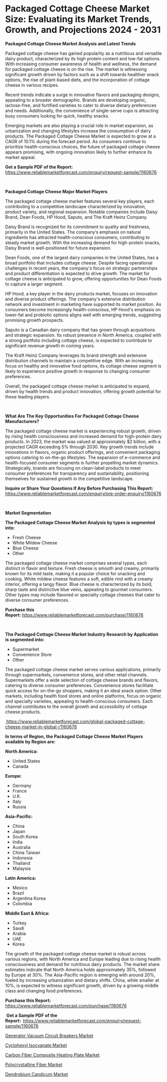 <p><h1>Packaged Cottage Cheese Market Size: Evaluating its Market Trends, Growth, and Projections 2024 - 2031</h1></p><p><strong>Packaged Cottage Cheese Market Analysis and Latest Trends</strong></p>
<p><p>Packaged cottage cheese has gained popularity as a nutritious and versatile dairy product, characterized by its high protein content and low-fat options. With increasing consumer awareness of health and wellness, the demand for packaged cottage cheese is on the rise. The market is witnessing significant growth driven by factors such as a shift towards healthier snack options, the rise of plant-based diets, and the incorporation of cottage cheese in various recipes.</p><p>Recent trends indicate a surge in innovative flavors and packaging designs, appealing to a broader demographic. Brands are developing organic, lactose-free, and fortified varieties to cater to diverse dietary preferences and needs. Additionally, the convenience of single-serve cups is attracting busy consumers looking for quick, healthy snacks.</p><p>Emerging markets are also playing a crucial role in market expansion, as urbanization and changing lifestyles increase the consumption of dairy products. The Packaged Cottage Cheese Market is expected to grow at a CAGR of 10.1% during the forecast period. As consumers continue to prioritize health-conscious choices, the future of packaged cottage cheese appears promising, with ongoing innovation likely to further enhance its market appeal.</p></p>
<p><strong>Get a Sample PDF of the Report:&nbsp;</strong> <a href="https://www.reliablemarketforecast.com/enquiry/request-sample/1160676?utm_campaign=1110&utm_medium=2&utm_source=Github&utm_content=ia&utm_term=29102024&utm_id=packaged-cottage-cheese">https://www.reliablemarketforecast.com/enquiry/request-sample/1160676</a></p>
<p>&nbsp;</p>
<p><strong>Packaged Cottage Cheese Major Market Players</strong></p>
<p><p>The packaged cottage cheese market features several key players, each contributing to a competitive landscape characterized by innovation, product variety, and regional expansion. Notable companies include Daisy Brand, Dean Foods, HP Hood, Saputo, and The Kraft Heinz Company.</p><p>Daisy Brand is recognized for its commitment to quality and freshness, primarily in the United States. The company’s emphasis on natural ingredients has attracted health-conscious consumers, contributing to steady market growth. With the increasing demand for high-protein snacks, Daisy Brand is well-positioned for future expansion.</p><p>Dean Foods, one of the largest dairy companies in the United States, has a broad portfolio that includes cottage cheese. Despite facing operational challenges in recent years, the company's focus on strategic partnerships and product differentiation is expected to drive growth. The market for cottage cheese is anticipated to grow, offering opportunities for Dean Foods to capture a larger segment.</p><p>HP Hood, a key player in the dairy products market, focuses on innovation and diverse product offerings. The company's extensive distribution network and investment in marketing have supported its market position. As consumers become increasingly health-conscious, HP Hood's emphasis on lower-fat and probiotic options aligns well with emerging trends, suggesting promising growth prospects.</p><p>Saputo is a Canadian dairy company that has grown through acquisitions and strategic expansion. Its robust presence in North America, coupled with a strong portfolio including cottage cheese, is expected to contribute to significant revenue growth in coming years. </p><p>The Kraft Heinz Company leverages its brand strength and extensive distribution channels to maintain a competitive edge. With an increasing focus on healthy and innovative food options, its cottage cheese segment is likely to experience positive growth in response to changing consumer preferences.</p><p>Overall, the packaged cottage cheese market is anticipated to expand, driven by health trends and product innovation, offering growth potential for these leading players.</p></p>
<p>&nbsp;</p>
<p><strong>What Are The Key Opportunities For Packaged Cottage Cheese Manufacturers?</strong></p>
<p><p>The packaged cottage cheese market is experiencing robust growth, driven by rising health consciousness and increased demand for high-protein dairy products. In 2023, the market was valued at approximately $2 billion, with a projected CAGR exceeding 5% through 2030. Key growth trends include innovations in flavors, organic product offerings, and convenient packaging options catering to on-the-go lifestyles. The expansion of e-commerce and health-focused consumer segments is further propelling market dynamics. Strategically, brands are focusing on clean-label products to meet consumer preferences for transparency and sustainability, positioning themselves for sustained growth in the competitive landscape.</p></p>
<p><strong>Inquire or Share Your Questions If Any Before Purchasing This Report:</strong> <a href="https://www.reliablemarketforecast.com/enquiry/pre-order-enquiry/1160676?utm_campaign=1110&utm_medium=2&utm_source=Github&utm_content=ia&utm_term=29102024&utm_id=packaged-cottage-cheese">https://www.reliablemarketforecast.com/enquiry/pre-order-enquiry/1160676</a></p>
<p>&nbsp;</p>
<p><strong>Market Segmentation</strong></p>
<p><strong>The Packaged Cottage Cheese Market Analysis by types is segmented into:</strong></p>
<p><ul><li>Fresh Cheese</li><li>White Mildew Cheese</li><li>Blue Cheese</li><li>Other</li></ul></p>
<p><p>The packaged cottage cheese market comprises several types, each distinct in flavor and texture. Fresh cheese is smooth and creamy, primarily known for its mild taste, making it a popular choice for snacking and cooking. White mildew cheese features a soft, edible rind with a creamy interior, offering a tangy flavor. Blue cheese is characterized by its bold, sharp taste and distinctive blue veins, appealing to gourmet consumers. Other types may include flavored or specialty cottage cheeses that cater to diverse consumer preferences.</p></p>
<p><strong>Purchase this Report:&nbsp;</strong><a href="https://www.reliablemarketforecast.com/purchase/1160676?utm_campaign=1110&utm_medium=2&utm_source=Github&utm_content=ia&utm_term=29102024&utm_id=packaged-cottage-cheese">https://www.reliablemarketforecast.com/purchase/1160676</a></p>
<p>&nbsp;</p>
<p><strong>The Packaged Cottage Cheese Market Industry Research by Application is segmented into:</strong></p>
<p><ul><li>Supermarket</li><li>Convenience Store</li><li>Other</li></ul></p>
<p><p>The packaged cottage cheese market serves various applications, primarily through supermarkets, convenience stores, and other retail channels. Supermarkets offer a wide selection of cottage cheese brands and flavors, catering to diverse consumer preferences. Convenience stores facilitate quick access for on-the-go shoppers, making it an ideal snack option. Other markets, including health food stores and online platforms, focus on organic and specialty varieties, appealing to health-conscious consumers. Each channel contributes to the overall growth and accessibility of cottage cheese products.</p></p>
<p><a href="https://www.reliablemarketforecast.com/global-packaged-cottage-cheese-market-in-global-r1160676?utm_campaign=1110&utm_medium=2&utm_source=Github&utm_content=ia&utm_term=29102024&utm_id=packaged-cottage-cheese">&nbsp;https://www.reliablemarketforecast.com/global-packaged-cottage-cheese-market-in-global-r1160676</a></p>
<p><strong>In terms of Region, the Packaged Cottage Cheese Market Players available by Region are:</strong></p>
<p>
    <p> <strong> North America: </strong>
        <ul>
            <li>United States</li>
            <li>Canada</li>
        </ul>
        </p> 
    <p> <strong> Europe: </strong>
        <ul>
            <li>Germany</li>
            <li>France</li>
            <li>U.K.</li>
            <li>Italy</li>
            <li>Russia</li>
        </ul>
        </p> 
    <p> <strong> Asia-Pacific: </strong>
        <ul>
            <li>China</li>
            <li>Japan</li>
            <li>South Korea</li>
            <li>India</li>
            <li>Australia</li>
            <li>China Taiwan</li>
            <li>Indonesia</li>
            <li>Thailand</li>
            <li>Malaysia</li>
        </ul>
        </p> 
    <p> <strong> Latin America: </strong>
        <ul>
            <li>Mexico</li>
            <li>Brazil</li>
            <li>Argentina Korea</li>
            <li>Colombia</li>
        </ul>
        </p> 
    <p> <strong> Middle East & Africa: </strong>
        <ul>
            <li>Turkey</li>
            <li>Saudi</li>
            <li>Arabia</li>
            <li>UAE</li>
            <li>Korea</li>
        </ul>
    </p>
    </p>
<p><p>The growth of the packaged cottage cheese market is robust across various regions, with North America and Europe leading due to rising health consciousness and demand for nutritious dairy products. The market share estimates indicate that North America holds approximately 35%, followed by Europe at 30%. The Asia-Pacific region is emerging with around 20%, fueled by increasing urbanization and dietary shifts. China, while smaller at 10%, is expected to witness significant growth, driven by a growing middle class and changing food preferences.</p></p>
<p><strong>Purchase this Report: </strong><a href="https://www.reliablemarketforecast.com/purchase/1160676?utm_campaign=1110&utm_medium=2&utm_source=Github&utm_content=ia&utm_term=29102024&utm_id=packaged-cottage-cheese">https://www.reliablemarketforecast.com/purchase/1160676</a></p>
<p>&nbsp;<strong>Get a Sample PDF of the Report:&nbsp;&nbsp;</strong><a href="https://www.reliablemarketforecast.com/enquiry/request-sample/1160676?utm_campaign=1110&utm_medium=2&utm_source=Github&utm_content=ia&utm_term=29102024&utm_id=packaged-cottage-cheese">https://www.reliablemarketforecast.com/enquiry/request-sample/1160676</a></p>
<p><strong></strong></p>
<p><p><a href="https://issuu.com/reportprime-2/docs/generator-vacuum-circuit-breakers-m_6bff0f03f78211?utm_campaign=1110&utm_medium=2&utm_source=Github&utm_content=ia&utm_term=29102024&utm_id=packaged-cottage-cheese">Generator Vacuum Circuit Breakers Market</a></p><p><a href="https://www.linkedin.com/pulse/global-cyclohexyl-isocyanate-market-trends-forecasts-strategic-r9hmc?utm_campaign=1110&utm_medium=2&utm_source=Github&utm_content=ia&utm_term=29102024&utm_id=packaged-cottage-cheese">Cyclohexyl Isocyanate Market</a></p><p><a href="https://github.com/janelbaub6/Market-Research-Report-List-1/blob/main/carbon-fiber-composite-heating-plate-market.md?utm_campaign=1110&utm_medium=2&utm_source=Github&utm_content=ia&utm_term=29102024&utm_id=packaged-cottage-cheese">Carbon Fiber Composite Heating Plate Market</a></p><p><a href="https://www.linkedin.com/pulse/polycrystalline-fiber-market-overview-forecast-2024-2031-gqyuc?utm_campaign=1110&utm_medium=2&utm_source=Github&utm_content=ia&utm_term=29102024&utm_id=packaged-cottage-cheese">Polycrystalline Fiber Market</a></p><p><a href="https://github.com/wydramppetrox/Market-Research-Report-List-1/blob/main/dendrobium-candicum-market.md?utm_campaign=1110&utm_medium=2&utm_source=Github&utm_content=ia&utm_term=29102024&utm_id=packaged-cottage-cheese">Dendrobium Candicum Market</a></p></p>